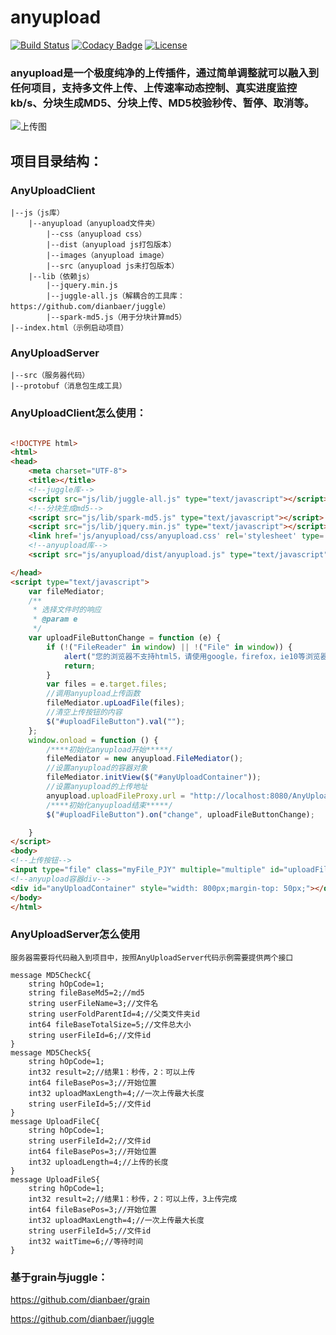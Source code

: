# anyupload

[![Build Status](https://travis-ci.org/dianbaer/anyupload.svg?branch=master)](https://travis-ci.org/dianbaer/anyupload)
[![Codacy Badge](https://api.codacy.com/project/badge/Grade/5418a2ab4049430cb9f58510ec28f452)](https://www.codacy.com/app/232365732/anyupload?utm_source=github.com&amp;utm_medium=referral&amp;utm_content=dianbaer/anyupload&amp;utm_campaign=Badge_Grade)
[![License](https://img.shields.io/badge/License-MIT-blue.svg)](LICENSE)


### anyupload是一个极度纯净的上传插件，通过简单调整就可以融入到任何项目，支持多文件上传、上传速率动态控制、真实进度监控kb/s、分块生成MD5、分块上传、MD5校验秒传、暂停、取消等。

![上传图](./anyupload.bmp "anyupload.bmp")

## 项目目录结构：

	
### AnyUploadClient

	|--js（js库）
		|--anyupload（anyupload文件夹）
			|--css（anyupload css）
			|--dist（anyupload js打包版本）
			|--images（anyupload image）
			|--src（anyupload js未打包版本）
		|--lib（依赖js）
			|--jquery.min.js
			|--juggle-all.js（解耦合的工具库：https://github.com/dianbaer/juggle）
			|--spark-md5.js（用于分块计算md5）
	|--index.html（示例启动项目）


### AnyUploadServer

	|--src（服务器代码）
	|--protobuf（消息包生成工具）


### AnyUploadClient怎么使用：

```html

<!DOCTYPE html>
<html>
<head>
    <meta charset="UTF-8">
    <title></title>
    <!--juggle库-->
    <script src="js/lib/juggle-all.js" type="text/javascript"></script>
    <!--分块生成md5-->
    <script src="js/lib/spark-md5.js" type="text/javascript"></script>
    <script src="js/lib/jquery.min.js" type="text/javascript"></script>
    <link href='js/anyupload/css/anyupload.css' rel='stylesheet' type='text/css'/>
    <!--anyupload库-->
    <script src="js/anyupload/dist/anyupload.js" type="text/javascript"></script>

</head>
<script type="text/javascript">
    var fileMediator;
    /**
     * 选择文件时的响应
     * @param e
     */
    var uploadFileButtonChange = function (e) {
        if (!("FileReader" in window) || !("File" in window)) {
            alert("您的浏览器不支持html5，请使用google，firefox，ie10等浏览器");
            return;
        }
        var files = e.target.files;
        //调用anyupload上传函数
        fileMediator.upLoadFile(files);
        //清空上传按钮的内容
        $("#uploadFileButton").val("");
    };
    window.onload = function () {
        /****初始化anyupload开始*****/
        fileMediator = new anyupload.FileMediator();
        //设置anyupload的容器对象
        fileMediator.initView($("#anyUploadContainer"));
        //设置anyupload的上传地址
        anyupload.uploadFileProxy.url = "http://localhost:8080/AnyUploadServer/s";
        /****初始化anyupload结束*****/
        $("#uploadFileButton").on("change", uploadFileButtonChange);

    }
</script>
<body>
<!--上传按钮-->
<input type="file" class="myFile_PJY" multiple="multiple" id="uploadFileButton"/>
<!--anyupload容器div-->
<div id="anyUploadContainer" style="width: 800px;margin-top: 50px;"></div>
</body>
</html>


```


### AnyUploadServer怎么使用

	服务器需要将代码融入到项目中，按照AnyUploadServer代码示例需要提供两个接口
	
	message MD5CheckC{
		string hOpCode=1;
		string fileBaseMd5=2;//md5
		string userFileName=3;//文件名
		string userFoldParentId=4;//父类文件夹id
		int64 fileBaseTotalSize=5;//文件总大小
		string userFileId=6;//文件id
	}
	message MD5CheckS{
		string hOpCode=1;
		int32 result=2;//结果1：秒传，2：可以上传
		int64 fileBasePos=3;//开始位置
		int32 uploadMaxLength=4;//一次上传最大长度
		string userFileId=5;//文件id
	}
	message UploadFileC{
		string hOpCode=1;
		string userFileId=2;//文件id
		int64 fileBasePos=3;//开始位置
		int32 uploadLength=4;//上传的长度
	}
	message UploadFileS{
		string hOpCode=1;
		int32 result=2;//结果1：秒传，2：可以上传，3上传完成
		int64 fileBasePos=3;//开始位置
		int32 uploadMaxLength=4;//一次上传最大长度
		string userFileId=5;//文件id
		int32 waitTime=6;//等待时间
	}
	
### 基于grain与juggle：

https://github.com/dianbaer/grain

https://github.com/dianbaer/juggle
